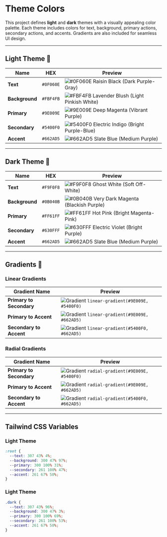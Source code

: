 # Theme Colors

This project defines **light** and **dark** themes with a visually appealing color palette. Each theme includes colors for text, background, primary actions, secondary actions, and accents. Gradients are also included for seamless UI design.

---

## Light Theme 🎨

| Name           | HEX       | Preview                                                                                              |
| -------------- | --------- | ---------------------------------------------------------------------------------------------------- |
| **Text**       | `#0F060E` | ![#0F060E](https://via.placeholder.com/50/0F060E/FFFFFF?text=+) Raisin Black (Dark Purple-Gray)      |
| **Background** | `#FBF4FB` | ![#FBF4FB](https://via.placeholder.com/50/FBF4FB/000000?text=+) Lavender Blush (Light Pinkish White) |
| **Primary**    | `#9E009E` | ![#9E009E](https://via.placeholder.com/50/9E009E/FFFFFF?text=+) Deep Magenta (Vibrant Purple)        |
| **Secondary**  | `#5400F0` | ![#5400F0](https://via.placeholder.com/50/5400F0/FFFFFF?text=+) Electric Indigo (Bright Purple-Blue) |
| **Accent**     | `#662AD5` | ![#662AD5](https://via.placeholder.com/50/662AD5/FFFFFF?text=+) Slate Blue (Medium Purple)           |

---

## Dark Theme 🌙

| Name           | HEX       | Preview                                                                                             |
| -------------- | --------- | --------------------------------------------------------------------------------------------------- |
| **Text**       | `#F9F0F8` | ![#F9F0F8](https://via.placeholder.com/50/F9F0F8/000000?text=+) Ghost White (Soft Off-White)        |
| **Background** | `#0B040B` | ![#0B040B](https://via.placeholder.com/50/0B040B/FFFFFF?text=+) Very Dark Magenta (Blackish Purple) |
| **Primary**    | `#FF61FF` | ![#FF61FF](https://via.placeholder.com/50/FF61FF/000000?text=+) Hot Pink (Bright Magenta-Pink)      |
| **Secondary**  | `#630FFF` | ![#630FFF](https://via.placeholder.com/50/630FFF/FFFFFF?text=+) Electric Violet (Bright Purple)     |
| **Accent**     | `#662AD5` | ![#662AD5](https://via.placeholder.com/50/662AD5/FFFFFF?text=+) Slate Blue (Medium Purple)          |

---

## Gradients 🌈

### Linear Gradients

| Gradient Name            | Preview                                                                                                  |
| ------------------------ | -------------------------------------------------------------------------------------------------------- |
| **Primary to Secondary** | ![Gradient](https://via.placeholder.com/300x50/9E009E/5400F0?text=+) `linear-gradient(#9E009E, #5400F0)` |
| **Primary to Accent**    | ![Gradient](https://via.placeholder.com/300x50/9E009E/662AD5?text=+) `linear-gradient(#9E009E, #662AD5)` |
| **Secondary to Accent**  | ![Gradient](https://via.placeholder.com/300x50/5400F0/662AD5?text=+) `linear-gradient(#5400F0, #662AD5)` |

### Radial Gradients

| Gradient Name            | Preview                                                                                                  |
| ------------------------ | -------------------------------------------------------------------------------------------------------- |
| **Primary to Secondary** | ![Gradient](https://via.placeholder.com/300x50/9E009E/5400F0?text=+) `radial-gradient(#9E009E, #5400F0)` |
| **Primary to Accent**    | ![Gradient](https://via.placeholder.com/300x50/9E009E/662AD5?text=+) `radial-gradient(#9E009E, #662AD5)` |
| **Secondary to Accent**  | ![Gradient](https://via.placeholder.com/300x50/5400F0/662AD5?text=+) `radial-gradient(#5400F0, #662AD5)` |

---

## Tailwind CSS Variables

### Light Theme

```css
:root {
  --text: 307 43% 4%;
  --background: 300 47% 97%;
  --primary: 300 100% 31%;
  --secondary: 261 100% 47%;
  --accent: 261 67% 50%;
}
```

### Light Theme

```css
.dark {
  --text: 307 43% 96%;
  --background: 300 47% 3%;
  --primary: 300 100% 69%;
  --secondary: 261 100% 53%;
  --accent: 261 67% 50%;
}
```